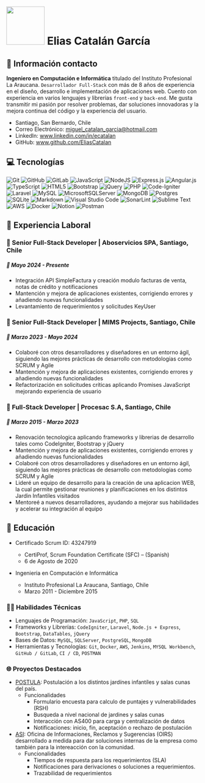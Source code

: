 
# <img src="https://media.giphy.com/media/QTfX9Ejfra3ZmNxh6B/giphy.gif?cid=790b7611bfoasj7zac7k5dq5sp5c47ffszb4djlslhpvlye7&ep=v1_stickers_search&rid=giphy.gif&ct=s" width="100px"> Elias Catalán García 

## 📎 Información contacto 

**Ingeniero en Computación e Informática** titulado del Instituto Profesional La Araucana. `Desarrollador Full-Stack` con más de 8 años de  experiencia en el diseño, desarrollo e implementación de aplicaciones web. Cuento con experiencia en varios lenguajes y librerias `front-end` y `back-end`. Me gusta transmitir mi pasión por resolver problemas, dar soluciones innovadoras y la mejora continua del código y la experiencia del usuario.

- Santiago, San Bernardo, Chile
- Correo Electrónico: [miguel_catalan_garcia@hotmail.com](mailto:miguel_catalan_garcia@hotmail.com)
- LinkedIn: www.linkedin.com/in/ecatalan
- GitHub: www.github.com/EliasCatalan

## 💻 Tecnologías
![Git](https://img.shields.io/badge/git-%23F05033.svg?style=flat&logo=git&logoColor=white)
![GitHub](https://img.shields.io/badge/github-%23121011.svg?style=flat&logo=github&logoColor=white)
![GitLab](https://img.shields.io/badge/gitlab-%23181717.svg?style=flat&logo=gitlab&logoColor=white)
![JavaScript](https://img.shields.io/badge/javascript-%23323330.svg?style=flat&logo=javascript&logoColor=%23F7DF1E)
![NodeJS](https://img.shields.io/badge/node.js-6DA55F?style=flat&logo=node.js&logoColor=white)
![Express.js](https://img.shields.io/badge/express.js-%23404d59.svg?style=flat&logo=express&logoColor=%2361DAFB)
![Angular.js](https://img.shields.io/badge/angular.js-%23E23237.svg?style=flat&logo=angularjs&logoColor=white)
![TypeScript](https://img.shields.io/badge/typescript-%23007ACC.svg?style=flat&logo=typescript&logoColor=white)
![HTML5](https://img.shields.io/badge/html5-%23E34F26.svg?style=flat&logo=html5&logoColor=white)
![Bootstrap](https://img.shields.io/badge/bootstrap-%238511FA.svg?style=flat&logo=bootstrap&logoColor=white)
![jQuery](https://img.shields.io/badge/jquery-%230769AD.svg?style=flat&logo=jquery&logoColor=white)
![PHP](https://img.shields.io/badge/php-%23777BB4.svg?style=flat&logo=php&logoColor=white)
![Code-Igniter](https://img.shields.io/badge/CodeIgniter-%23EF4223.svg?style=flat&logo=codeIgniter&logoColor=white)
![Laravel](https://img.shields.io/badge/laravel-%23FF2D20.svg?style=flat&logo=laravel&logoColor=white)
![MySQL](https://img.shields.io/badge/mysql-4479A1.svg?style=flat&logo=mysql&logoColor=white)
![MicrosoftSQLServer](https://img.shields.io/badge/Microsoft%20SQL%20Server-CC2927?style=flat&logo=microsoft%20sql%20server&logoColor=white)
![MongoDB](https://img.shields.io/badge/MongoDB-%234ea94b.svg?style=flat&logo=mongodb&logoColor=white)
![Postgres](https://img.shields.io/badge/postgres-%23316192.svg?style=flat&logo=postgresql&logoColor=white)
![SQLite](https://img.shields.io/badge/sqlite-%2307405e.svg?style=flat&logo=sqlite&logoColor=white)
![Markdown](https://img.shields.io/badge/markdown-%23000000.svg?style=flat&logo=markdown&logoColor=white)
![Visual Studio Code](https://img.shields.io/badge/Visual%20Studio%20Code-0078d7.svg?style=flat&logo=visual-studio-code&logoColor=white)
![SonarLint](https://img.shields.io/badge/SonarLint-CB2029?style=flat&logo=SONARLINT&logoColor=white)
![Sublime Text](https://img.shields.io/badge/sublime_text-%23575757.svg?style=flat&logo=sublime-text&logoColor=important)
![AWS](https://img.shields.io/badge/AWS-%23FF9900.svg?style=flat&logo=amazon-aws&logoColor=white)
![Docker](https://img.shields.io/badge/docker-%230db7ed.svg?style=flat&logo=docker&logoColor=white)
![Notion](https://img.shields.io/badge/Notion-%23000000.svg?style=flat&logo=notion&logoColor=white)
![Postman](https://img.shields.io/badge/Postman-FF6C37?style=flat&logo=postman&logoColor=white)

## 🏢 Experiencia Laboral
### 📌 Senior Full-Stack Developer | Aboservicios SPA, Santiago, Chile
##### 📅 Mayo 2024 - Presente 
- Integración API SimpleFactura y creación modulo facturas de venta, notas de crédito y notificaciones 
- Mantención y mejora de aplicaciones existentes, corrigiendo errores y añadiendo nuevas funcionalidades
- Levantamiento de requerimientos y solicitudes KeyUser

### 📌 Senior Full-Stack Developer | MIMS Projects, Santiago, Chile
##### 📅 Marzo 2023 - Mayo 2024
- Colaboré con otros desarrolladores y diseñadores en un entorno ágil, siguiendo las mejores prácticas de desarrollo con metodologias como SCRUM y Agile
- Mantención y mejora de aplicaciones existentes, corrigiendo errores y añadiendo nuevas funcionalidades
- Refactorización en solicitudes críticas aplicando Promises JavaScript mejorando experiencia de usuario

### 📌 Full-Stack Developer | Procesac S.A, Santiago, Chile
##### 📅 Marzo 2015 - Marzo 2023
- Renovación tecnologica aplicando frameworks y librerias de desarrollo tales como CodeIgniter, Bootstrap y jQuery
- Mantención y mejora de aplicaciones existentes, corrigiendo errores y añadiendo nuevas funcionalidades
- Colaboré con otros desarrolladores y diseñadores en un entorno ágil, siguiendo las mejores prácticas de desarrollo con metodologias como SCRUM y Agile
- Lideré un equipo de desarrollo para la creación de una aplicacion WEB, la cual permite gestionar reuniones y planificaciones en los distintos Jardin Infantiles visitados
- Mentoreé a nuevos desarrolladores, ayudando a mejorar sus habilidades y acelerar su integración al equipo

## 🏫 Educación
* Certificado Scrum ID: 43247919
  + CertiProf, Scrum Foundation Certificate (SFC) – (Spanish)
  + 6 de Agosto de 2020
  
* Ingenieria en Computación e Informática
  + Instituto Profesional La Araucana, Santiago, Chile
  + Marzo 2011 - Diciembre 2015

### 👨‍💻 Habilidades Técnicas
* Lenguajes de Programación: `JavaScript`, `PHP`, `SQL`
* Frameworks y Librerías: `CodeIgniter`, `Laravel`, `Node.js + Express`, `Bootstrap`, `DataTables`, `jQuery`
* Bases de Datos: `MySQL`, `SQLServer`, `PostgreSQL`, `MongoDB`
* Herramientas y Tecnologías: `Git`, `Docker`, `AWS`, `Jenkins`, `MYSQL Workbench`, `GitHub / GitLab`, `CI / CD`, `POSTMAN`

### 🌐 Proyectos Destacados
* [POSTULA](https://postula.integra.cl/): Postulación a los distintos jardínes infantíles y salas cunas del país.
  - Funcionalidades
    + Formulario encuesta para calculo de puntajes y vulnerabilidades (RSH)
    + Busqueda a nivel nacional de jardines y salas cunas
    + Interacción con AS400 para carga y centralización de datos
    + Notificaciones: inicio, fin, aceptación o rechazo de postulación
* [ASI](https://asi.integra.cl/): Oficina de Informaciones, Reclamos y Sugerencias (OIRS) desarrollado a medida para dar soluciones internas de la empresa como también para la intereacción con la comunidad.
  - Funcionalidades
    + Tiempos de respuesta para los requerimientos (SLA)
    + Notificaciones para derivaciones o soluciones a requerimientos.
    + Trazabilidad de requerimientos
